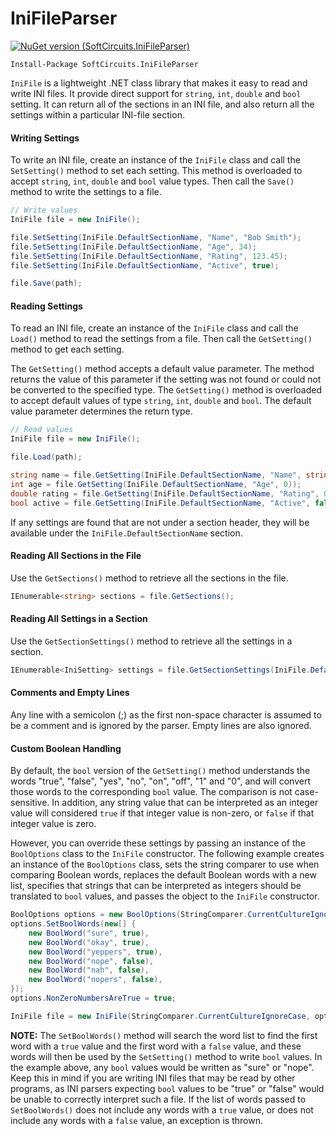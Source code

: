 # IniFileParser

[![NuGet version (SoftCircuits.IniFileParser)](https://img.shields.io/nuget/v/SoftCircuits.IniFileParser.svg?style=flat-square)](https://www.nuget.org/packages/SoftCircuits.IniFileParser/)

```
Install-Package SoftCircuits.IniFileParser
```

`IniFile` is a lightweight .NET class library that makes it easy to read and write INI files. It provide direct support for `string`, `int`, `double` and `bool` setting. It can return all of the sections in an INI file, and also return all the settings within a particular INI-file section.

#### Writing Settings

To write an INI file, create an instance of the `IniFile` class and call the `SetSetting()` method to set each setting. This method is overloaded to accept `string`, `int`, `double` and `bool` value types. Then call the `Save()` method to write the settings to a file.

```cs
// Write values
IniFile file = new IniFile();

file.SetSetting(IniFile.DefaultSectionName, "Name", "Bob Smith");
file.SetSetting(IniFile.DefaultSectionName, "Age", 34);
file.SetSetting(IniFile.DefaultSectionName, "Rating", 123.45);
file.SetSetting(IniFile.DefaultSectionName, "Active", true);

file.Save(path);
```

#### Reading Settings

To read an INI file, create an instance of the `IniFile` class and call the `Load()` method to read the settings from a file. Then call the `GetSetting()` method to get each setting.

The `GetSetting()` method accepts a default value parameter. The method returns the value of this parameter if the setting was not found or could not be converted to the specified type. The `GetSetting()` method is overloaded to accept default values of type `string`, `int`, `double` and `bool`. The default value parameter determines the return type.

```cs
// Read values
IniFile file = new IniFile();

file.Load(path);

string name = file.GetSetting(IniFile.DefaultSectionName, "Name", string.Empty));
int age = file.GetSetting(IniFile.DefaultSectionName, "Age", 0));
double rating = file.GetSetting(IniFile.DefaultSectionName, "Rating", 0.0));
bool active = file.GetSetting(IniFile.DefaultSectionName, "Active", false));
```

If any settings are found that are not under a section header, they will be available under the `IniFile.DefaultSectionName` section.

#### Reading All Sections in the File

Use the `GetSections()` method to retrieve all the sections in the file.

```cs
IEnumerable<string> sections = file.GetSections();
```

#### Reading All Settings in a Section

Use the `GetSectionSettings()` method to retrieve all the settings in a section.

```cs
IEnumerable<IniSetting> settings = file.GetSectionSettings(IniFile.DefaultSectionName);
```

#### Comments and Empty Lines

Any line with a semicolon (;) as the first non-space character is assumed to be a comment and is ignored by the parser. Empty lines are also ignored.

#### Custom Boolean Handling

By default, the `bool` version of the `GetSetting()` method understands the words "true", "false", "yes", "no", "on", "off", "1" and "0", and will convert those words to the corresponding `bool` value. The comparison is not case-sensitive. In addition, any string value that can be interpreted as an integer value will considered `true` if that integer value is non-zero, or `false` if that integer value is zero.

However, you can override these settings by passing an instance of the `BoolOptions` class to the `IniFile` constructor. The following example creates an instance of the `BoolOptions` class, sets the string comparer to use when comparing Boolean words, replaces the default Boolean words with a new list, specifies that strings that can be interpreted as integers should be translated to `bool` values, and passes the object to the `IniFile` constructor.

```cs
BoolOptions options = new BoolOptions(StringComparer.CurrentCultureIgnoreCase);
options.SetBoolWords(new[] {
    new BoolWord("sure", true),
    new BoolWord("okay", true),
    new BoolWord("yeppers", true),
    new BoolWord("nope", false),
    new BoolWord("nah", false),
    new BoolWord("nopers", false),
});
options.NonZeroNumbersAreTrue = true;

IniFile file = new IniFile(StringComparer.CurrentCultureIgnoreCase, options);
```

**NOTE:** The `SetBoolWords()` method will search the word list to find the first word with a `true` value and the first word with a `false` value, and these words will then be used by the `SetSetting()` method to write `bool` values. In the example above, any `bool` values would be written as "sure" or "nope". Keep this in mind if you are writing INI files that may be read by other programs, as INI parsers expecting `bool` values to be "true" or "false" would be unable to correctly interpret such a file. If the list of words passed to `SetBoolWords()` does not include any words with a `true` value, or does not include any words with a `false` value, an exception is thrown.
